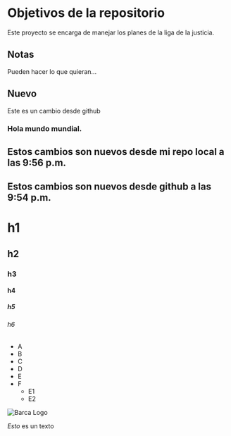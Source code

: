 # Objetivos de la repositorio

Este proyecto se encarga de manejar los planes de la liga de la justicia.


## Notas
Pueden hacer lo que quieran...

## Nuevo
Este es un cambio desde github


### Hola mundo mundial.

## Estos cambios son nuevos desde mi repo local a las 9:56 p.m.
## Estos cambios son nuevos desde github a las 9:54 p.m.

# h1
## h2
### h3
#### h4
##### h5
###### h6

* A
*  B
*  C
*  D
*  E
*  F
   * E1
   * E2
 
 ![Barca Logo](http://as01.epimg.net/img/comunes/fotos/fichas/equipos/large/3.png)
 
 *Esto* es un texto

